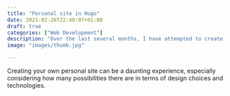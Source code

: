 ```yaml
---
title: "Personal site in Hugo"
date: 2021-02-26T22:40:07+01:00
draft: true
categories: ["Web Development"] 
description: "Over the last several months, I have attempted to create my personal website using various web technologies, ranging from Webpack and Pug to Vue.js, to no avail."
image: "images/thumb.jpg"

---
```


Creating your own personal site can be a daunting experience, especially considering how many possibilities there are in terms of design choices and technologies. 